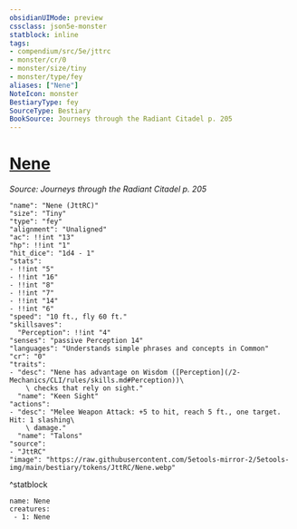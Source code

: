 ```yaml
---
obsidianUIMode: preview
cssclass: json5e-monster
statblock: inline
tags:
- compendium/src/5e/jttrc
- monster/cr/0
- monster/size/tiny
- monster/type/fey
aliases: ["Nene"]
NoteIcon: monster
BestiaryType: fey
SourceType: Bestiary
BookSource: Journeys through the Radiant Citadel p. 205
---
```

# [Nene](2-Mechanics\CLI\bestiary\npc/nene-jttrc.md)
*Source: Journeys through the Radiant Citadel p. 205*  

```statblock
"name": "Nene (JttRC)"
"size": "Tiny"
"type": "fey"
"alignment": "Unaligned"
"ac": !!int "13"
"hp": !!int "1"
"hit_dice": "1d4 - 1"
"stats":
- !!int "5"
- !!int "16"
- !!int "8"
- !!int "7"
- !!int "14"
- !!int "6"
"speed": "10 ft., fly 60 ft."
"skillsaves":
  "Perception": !!int "4"
"senses": "passive Perception 14"
"languages": "Understands simple phrases and concepts in Common"
"cr": "0"
"traits":
- "desc": "Nene has advantage on Wisdom ([Perception](/2-Mechanics/CLI/rules/skills.md#Perception))\
    \ checks that rely on sight."
  "name": "Keen Sight"
"actions":
- "desc": "Melee Weapon Attack: +5 to hit, reach 5 ft., one target. Hit: 1 slashing\
    \ damage."
  "name": "Talons"
"source":
- "JttRC"
"image": "https://raw.githubusercontent.com/5etools-mirror-2/5etools-img/main/bestiary/tokens/JttRC/Nene.webp"
```
^statblock

```encounter-table
name: Nene
creatures:
 - 1: Nene
```